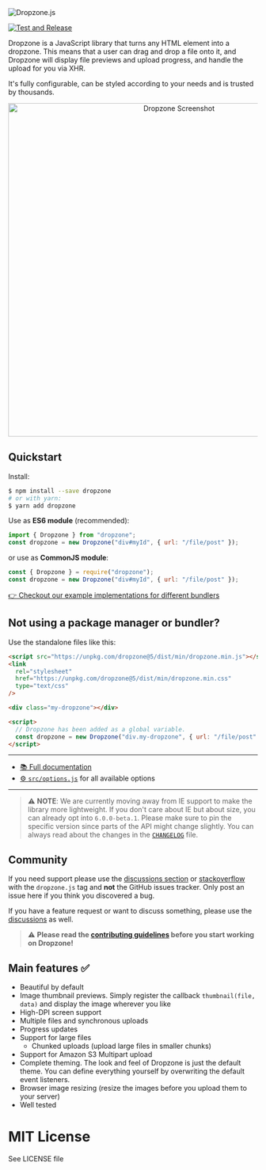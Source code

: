 <img alt="Dropzone.js" src="https://raw.githubusercontent.com/dropzone/dropzone/assets/github-logo.svg" />

[![Test and Release](https://github.com/dropzone/dropzone/actions/workflows/test-and-release.yml/badge.svg)](https://github.com/dropzone/dropzone/actions/workflows/test-and-release.yml)

Dropzone is a JavaScript library that turns any HTML element into a dropzone.
This means that a user can drag and drop a file onto it, and Dropzone will
display file previews and upload progress, and handle the upload for you via
XHR.

It's fully configurable, can be styled according to your needs and is trusted by
thousands.

<div align="center">
  <img width="674" alt="Dropzone Screenshot" src="https://user-images.githubusercontent.com/133277/138495095-b026cc5c-9458-4e0b-8066-d8a9d0f7e72a.png">
</div>

## Quickstart

Install:

```bash
$ npm install --save dropzone
# or with yarn:
$ yarn add dropzone
```

Use as **ES6 module** (recommended):

```js
import { Dropzone } from "dropzone";
const dropzone = new Dropzone("div#myId", { url: "/file/post" });
```

or use as **CommonJS module**:

```js
const { Dropzone } = require("dropzone");
const dropzone = new Dropzone("div#myId", { url: "/file/post" });
```

[👉 Checkout our example implementations for different
bundlers](https://github.com/dropzone/dropzone-examples)

## Not using a package manager or bundler?

Use the standalone files like this:

```html
<script src="https://unpkg.com/dropzone@5/dist/min/dropzone.min.js"></script>
<link
  rel="stylesheet"
  href="https://unpkg.com/dropzone@5/dist/min/dropzone.min.css"
  type="text/css"
/>

<div class="my-dropzone"></div>

<script>
  // Dropzone has been added as a global variable.
  const dropzone = new Dropzone("div.my-dropzone", { url: "/file/post" });
</script>
```

---

- [📚 Full documentation](https://docs.dropzone.dev)
- [⚙️ `src/options.js`](https://github.com/dropzone/dropzone/blob/main/src/options.js)
  for all available options

---

> ⚠️ **NOTE**: We are currently moving away from IE support to make the library
> more lightweight. If you don't care about IE but about size, you can already
> opt into `6.0.0-beta.1`. Please make sure to pin the specific version since
> parts of the API might change slightly. You can always read about the changes
> in the [`CHANGELOG`](./CHANGELOG.md) file.

## Community

If you need support please use the [discussions section][discussions] or
[stackoverflow][so] with the `dropzone.js` tag and **not** the GitHub issues
tracker. Only post an issue here if you think you discovered a bug.

If you have a feature request or want to discuss something, please use the
[discussions][] as well.

[discussions]: https://github.com/dropzone/dropzone/discussions
[so]: https://stackoverflow.com/questions/tagged/dropzone.js

> ⚠️ **Please read the [contributing guidelines](CONTRIBUTING.md) before you
> start working on Dropzone!**

## Main features ✅

- Beautiful by default
- Image thumbnail previews. Simply register the callback `thumbnail(file, data)`
  and display the image wherever you like
- High-DPI screen support
- Multiple files and synchronous uploads
- Progress updates
- Support for large files
  - Chunked uploads (upload large files in smaller chunks)
- Support for Amazon S3 Multipart upload
- Complete theming. The look and feel of Dropzone is just the default theme. You
  can define everything yourself by overwriting the default event listeners.
- Browser image resizing (resize the images before you upload them to your
  server)
- Well tested

# MIT License

See LICENSE file
